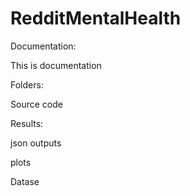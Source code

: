 # RedditMentalHealth

Documentation:


This is documentation

Folders:


Source code


Results:


json outputs


plots


Datase


